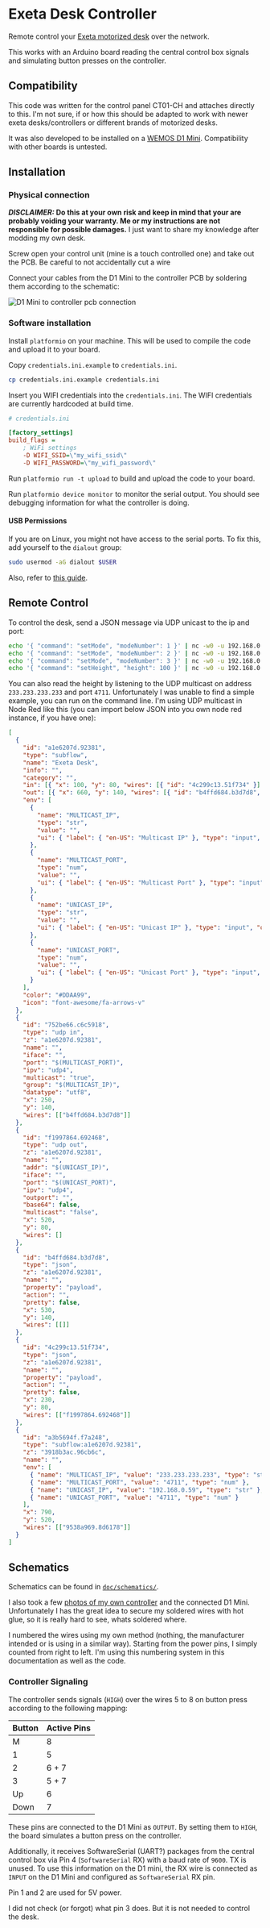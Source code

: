 # Exeta Desk Controller

Remote control your [Exeta motorized desk](https://exeta.de/) over the network.

This works with an Arduino board reading the central control box signals and simulating button presses on the
controller.

## Compatibility

This code was written for the control panel CT01-CH and attaches directly to this. I'm not sure, if or how this should
be adapted to work with newer exeta desks/controllers or different brands of motorized desks.

It was also developed to be installed on a [WEMOS D1 Mini](https://www.az-delivery.de/products/d1-mini). Compatibility
with other boards is untested.

## Installation

### Physical connection

**_DISCLAIMER:_ Do this at your own risk and keep in mind that your are probably voiding your warranty. Me or my
instructions are not responsible for possible damages.** I just want to share my knowledge after modding my own desk.

Screw open your control unit (mine is a touch controlled one) and take out the PCB. Be careful to not accidentally cut a
wire

Connect your cables from the D1 Mini to the controller PCB by soldering them according to the schematic:

![D1 Mini to controller pcb connection](doc/schematics/exeta-to-d1mini.png)

### Software installation

Install `platformio` on your machine. This will be used to compile the code and upload it to your board.

Copy `credentials.ini.example` to `credentials.ini`.

```sh
cp credentials.ini.example credentials.ini
```

Insert you WIFI credentials into the `credentials.ini`. The WIFI credentials are currently hardcoded at build time.

```ini
# credentials.ini

[factory_settings]
build_flags =
    ; WiFi settings
    -D WIFI_SSID=\"my_wifi_ssid\"
    -D WIFI_PASSWORD=\"my_wifi_password\"
```

Run `platformio run -t upload` to build and upload the code to your board.

Run `platformio device monitor` to monitor the serial output. You should see debugging information for what the
controller is doing.

#### USB Permissions

If you are on Linux, you might not have access to the serial ports. To fix this, add yourself to the `dialout` group:

```sh
sudo usermod -aG dialout $USER
```

Also, refer to [this guide](https://docs.platformio.org/en/latest//faq.html#platformio-udev-rules).

## Remote Control

To control the desk, send a JSON message via UDP unicast to the ip and port:

```sh
echo '{ "command": "setMode", "modeNumber": 1 }' | nc -w0 -u 192.168.0.59 4711
echo '{ "command": "setMode", "modeNumber": 2 }' | nc -w0 -u 192.168.0.59 4711
echo '{ "command": "setMode", "modeNumber": 3 }' | nc -w0 -u 192.168.0.59 4711
echo '{ "command": "setHeight", "height": 100 }' | nc -w0 -u 192.168.0.59 4711
```

You can also read the height by listening to the UDP multicast on address `233.233.233.233` and port `4711`.
Unfortunately I was unable to find a simple example, you can run on the command line. I'm using UDP multicast in Node
Red like this (you can import below JSON into you own node red instance, if you have one):

```json
[
  {
    "id": "a1e6207d.92381",
    "type": "subflow",
    "name": "Exeta Desk",
    "info": "",
    "category": "",
    "in": [{ "x": 100, "y": 80, "wires": [{ "id": "4c299c13.51f734" }] }],
    "out": [{ "x": 660, "y": 140, "wires": [{ "id": "b4ffd684.b3d7d8", "port": 0 }] }],
    "env": [
      {
        "name": "MULTICAST_IP",
        "type": "str",
        "value": "",
        "ui": { "label": { "en-US": "Multicast IP" }, "type": "input", "opts": { "types": ["str", "env"] } }
      },
      {
        "name": "MULTICAST_PORT",
        "type": "num",
        "value": "",
        "ui": { "label": { "en-US": "Multicast Port" }, "type": "input", "opts": { "types": ["num", "env"] } }
      },
      {
        "name": "UNICAST_IP",
        "type": "str",
        "value": "",
        "ui": { "label": { "en-US": "Unicast IP" }, "type": "input", "opts": { "types": ["str", "env"] } }
      },
      {
        "name": "UNICAST_PORT",
        "type": "num",
        "value": "",
        "ui": { "label": { "en-US": "Unicast Port" }, "type": "input", "opts": { "types": ["num", "env"] } }
      }
    ],
    "color": "#DDAA99",
    "icon": "font-awesome/fa-arrows-v"
  },
  {
    "id": "752be66.c6c5918",
    "type": "udp in",
    "z": "a1e6207d.92381",
    "name": "",
    "iface": "",
    "port": "$(MULTICAST_PORT)",
    "ipv": "udp4",
    "multicast": "true",
    "group": "$(MULTICAST_IP)",
    "datatype": "utf8",
    "x": 250,
    "y": 140,
    "wires": [["b4ffd684.b3d7d8"]]
  },
  {
    "id": "f1997864.692468",
    "type": "udp out",
    "z": "a1e6207d.92381",
    "name": "",
    "addr": "$(UNICAST_IP)",
    "iface": "",
    "port": "$(UNICAST_PORT)",
    "ipv": "udp4",
    "outport": "",
    "base64": false,
    "multicast": "false",
    "x": 520,
    "y": 80,
    "wires": []
  },
  {
    "id": "b4ffd684.b3d7d8",
    "type": "json",
    "z": "a1e6207d.92381",
    "name": "",
    "property": "payload",
    "action": "",
    "pretty": false,
    "x": 530,
    "y": 140,
    "wires": [[]]
  },
  {
    "id": "4c299c13.51f734",
    "type": "json",
    "z": "a1e6207d.92381",
    "name": "",
    "property": "payload",
    "action": "",
    "pretty": false,
    "x": 230,
    "y": 80,
    "wires": [["f1997864.692468"]]
  },
  {
    "id": "a3b5694f.f7a248",
    "type": "subflow:a1e6207d.92381",
    "z": "3918b3ac.96cb6c",
    "name": "",
    "env": [
      { "name": "MULTICAST_IP", "value": "233.233.233.233", "type": "str" },
      { "name": "MULTICAST_PORT", "value": "4711", "type": "num" },
      { "name": "UNICAST_IP", "value": "192.168.0.59", "type": "str" },
      { "name": "UNICAST_PORT", "value": "4711", "type": "num" }
    ],
    "x": 790,
    "y": 520,
    "wires": [["9538a969.8d6178"]]
  }
]
```

## Schematics

Schematics can be found in [`doc/schematics/`](doc/schematics).

I also took a few [photos of my own controller](doc/photos) and the connected D1 Mini. Unfortunately I has the great
idea to secure my soldered wires with hot glue, so it is really hard to see, whats soldered where.

I numbered the wires using my own method (nothing, the manufacturer intended or is using in a similar way). Starting
from the power pins, I simply counted from right to left. I'm using this numbering system in this documentation as well
as the code.

### Controller Signaling

The controller sends signals (`HIGH`) over the wires 5 to 8 on button press according to the following mapping:

| Button | Active Pins |
| ------ | ----------- |
| M      | 8           |
| 1      | 5           |
| 2      | 6 + 7       |
| 3      | 5 + 7       |
| Up     | 6           |
| Down   | 7           |

These pins are connected to the D1 Mini as `OUTPUT`. By setting them to `HIGH`, the board simulates a button press on
the controller.

Additionally, it receives SoftwareSerial (UART?) packages from the central control box via Pin 4 (`SoftwareSerial` RX)
with a baud rate of `9600`. TX is unused. To use this information on the D1 mini, the RX wire is connected as `INPUT` on
the D1 Mini and configured as `SoftwareSerial` RX pin.

Pin 1 and 2 are used for 5V power.

I did not check (or forgot) what pin 3 does. But it is not needed to control the desk.
